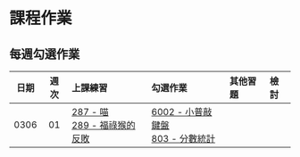 # 課程作業

## 每週勾選作業

| 日期  | 週次 | 上課練習                                 | 勾選作業               | 其他習題                                  | 檢討               |
| :---: | :--: | :--------------------------------------- | :----------------- | :----------------------------------- | :--------------- |
| 0306 |  01  | [287 - 喵](https://neoj.sprout.tw/problem/287/)<br>[289 - 福祿猴的反敗](https://neoj.sprout.tw/problem/289/) | [6002 - 小普敲鍵盤](https://neoj.sprout.tw/problem/6002/)<br>[803 - 分數統計](https://neoj.sprout.tw/problem/803/) | | |
